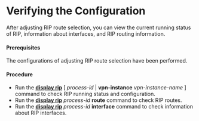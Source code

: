 Verifying the Configuration
===========================

After adjusting RIP route selection, you can view the current running status of RIP, information about interfaces, and RIP routing information.

#### Prerequisites

The configurations of adjusting RIP route selection have been performed.


#### Procedure

* Run the [**display rip**](cmdqueryname=display+rip) [ *process-id* | **vpn-instance** *vpn-instance-name* ] command to check RIP running status and configuration.
* Run the [**display rip**](cmdqueryname=display+rip) *process-id* **route** command to check RIP routes.
* Run the [**display rip**](cmdqueryname=display+rip) *process-id* **interface** command to check information about RIP interfaces.